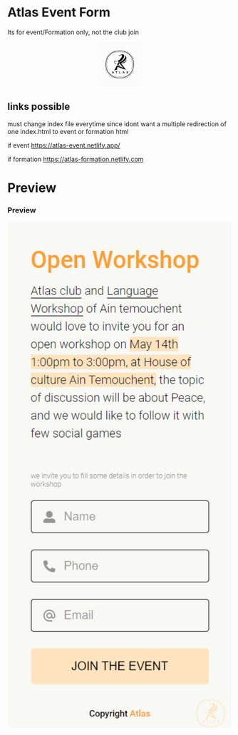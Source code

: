 # Atlas Event Form
Its for event/Formation only, not the club join

<p align="center">
    <img src="https://raw.githubusercontent.com/Jervi-sir/atlas-form-May/master/img/logo_sticker.png" width="100" >
</p>

## links possible
must change index file everytime since idont want a multiple redirection of one index.html to event or formation html

if event
https://atlas-event.netlify.app/

if formation
https://atlas-formation.netlify.com



# Preview

### Preview

<p align="center">
    <img src="https://raw.githubusercontent.com/Jervi-sir/atlas-form-May/master/img/workshop.png" width="500" >
</p>
